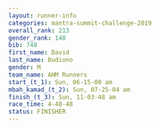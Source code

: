 ```yaml
---
layout: runner-info 
categories: mantra-summit-challenge-2019 
overall_rank: 213
gender_rank: 148
bib: 748
first_name: David
last_name: Budiono
gender: M
team_name: AHM Runners
start_(t_1): Sun, 06-15-00 am
mbah_kamad_(t_2): Sun, 07-25-04 am
finish_(t_3): Sun, 11-03-48 am
race_time: 4-48-48
status: FINISHER
---
```

